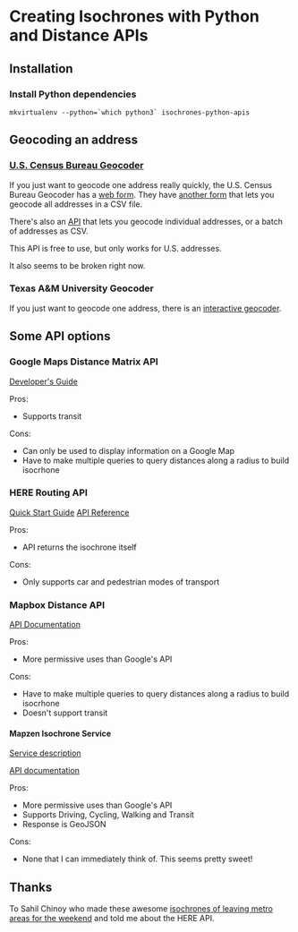 # Creating Isochrones with Python and Distance APIs

## Installation

### Install Python dependencies

```
mkvirtualenv --python=`which python3` isochrones-python-apis
```

## Geocoding an address

### [U.S. Census Bureau Geocoder]()

If you just want to geocode one address really quickly, the U.S. Census Bureau Geocoder has a [web form](https://geocoding.geo.census.gov/geocoder/locations/onelineaddress?form).  They have [another form](https://geocoding.geo.census.gov/geocoder/locations/addressbatch?form) that lets you geocode all addresses in a CSV file. 

There's also an [API](https://geocoding.geo.census.gov/geocoder/Geocoding_Services_API.html) that lets you geocode individual addresses, or a batch of addresses as CSV.

This API is free to use, but only works for U.S. addresses.

It also seems to be broken right now.

### Texas A&M University Geocoder

If you just want to geocode one address, there is an [interactive geocoder](http://geoservices.tamu.edu/Services/Geocode/Interactive/).

## Some API options

### Google Maps Distance Matrix API

[Developer's Guide](https://developers.google.com/maps/documentation/distance-matrix/intro)

Pros:

* Supports transit

Cons:

* Can only be used to display information on a Google Map
* Have to make multiple queries to query distances along a radius to build isocrhone

### HERE Routing API

[Quick Start Guide](https://developer.here.com/documentation/routing/topics/request-isoline.html)
[API Reference](https://developer.here.com/documentation/routing/topics/resource-calculate-isoline.html)

Pros:

* API returns the isochrone itself

Cons:

* Only supports car and pedestrian modes of transport

### Mapbox Distance API

[API Documentation](https://www.mapbox.com/api-documentation/#matrix)

Pros:

* More permissive uses than Google's API

Cons:

* Have to make multiple queries to query distances along a radius to build isocrhone
* Doesn't support transit

#### Mapzen Isochrone Service

[Service description](https://mapzen.com/products/isochrone/)

[API documentation](https://mapzen.com/documentation/mobility/isochrone/api-reference/)

Pros:

* More permissive uses than Google's API
* Supports Driving, Cycling, Walking and Transit
* Response is GeoJSON

Cons:

* None that I can immediately think of.  This seems pretty sweet!

## Thanks

To Sahil Chinoy who made these awesome [isochrones of leaving metro areas for the weekend](https://www.washingtonpost.com/graphics/2017/national/escape-time/?utm_term=.ab11d1c99c62) and told me about the HERE API.
